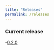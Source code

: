 ```yaml
---
title: "Releases"
permalink: /releases
---
```


### Current release
-[0.2.0](http://istvandavid.com/proxima/)